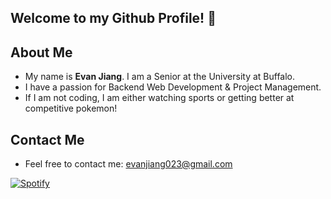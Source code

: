 ## Welcome to my Github Profile! 👋

## About Me
- My name is **Evan Jiang**. I am a Senior at the University at Buffalo.
- I have a passion for Backend Web Development & Project Management.
- If I am not coding, I am either watching sports or getting better at competitive pokemon!

## Contact Me
- Feel free to contact me: [evanjiang023@gmail.com](mailto:evanjiang023@gmail.com)

[![Spotify](https://Evan-Jiang.vercel.app/api/spotify)](https://open.spotify.com/user/kmu7ktg5jcjvpw6tfv7czccjw)

<!--
**EvanJSP215/EvanJSP215** is a ✨ _special_ ✨ repository because its `README.md` (this file) appears on your GitHub profile.

Here are some ideas to get you started:


- 🔭 I’m currently working on ...
- 🌱 I’m currently learning ...
- 👯 I’m looking to collaborate on ...
- 🤔 I’m looking for help with ...
- 💬 Ask me about ...
- 📫 How to reach me: ...
- 😄 Pronouns: ...
- ⚡ Fun fact: ...
-->
